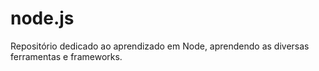 # node.js
 Repositório dedicado ao aprendizado em Node, aprendendo as diversas ferramentas e frameworks.
